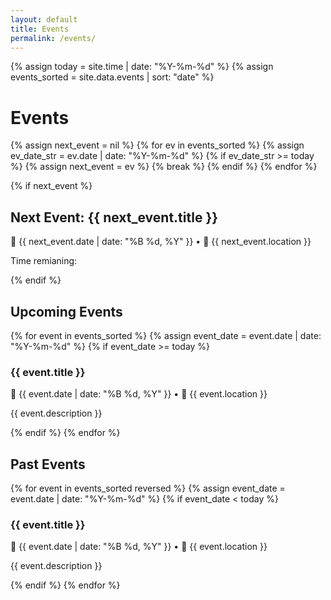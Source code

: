 ```yaml
---
layout: default
title: Events
permalink: /events/
---
```


{% assign today = site.time | date: "%Y-%m-%d" %}
{% assign events_sorted = site.data.events | sort: "date" %}

<div class="events_page_container">
  <h1 class="events_page_title">Events</h1>

  <!-- Find next upcoming event for countdown (first event with date >= today) -->
  {% assign next_event = nil %}
  {% for ev in events_sorted %}
    {% assign ev_date_str = ev.date | date: "%Y-%m-%d" %}
    {% if ev_date_str >= today %}
      {% assign next_event = ev %}
      {% break %}
    {% endif %}
  {% endfor %}

  {% if next_event %}
  <div class="next-event-card">
    <h2>Next Event: {{ next_event.title }}</h2>
    <p class="event_meta">📅 {{ next_event.date | date: "%B %d, %Y" }} • 📍 {{ next_event.location }}</p>
    <p class="time_remaining">Time remianing: <div id="next-event-countdown" data-event-date="{{ next_event.date | date: "%Y-%m-%d" }}"></div> </p>
  </div>
  {% endif %}

  <!-- Upcoming Events -->
  <section class="events_section">
    <h2 class="events_section_title">Upcoming Events</h2>
    <div class="events_list">
      {% for event in events_sorted %}
        {% assign event_date = event.date | date: "%Y-%m-%d" %}
        {% if event_date >= today %}
          <article class="event_card upcoming">
            <h3 class="event_title">{{ event.title }}</h3>
            <p class="event_meta">📅 {{ event.date | date: "%B %d, %Y" }} • 📍 {{ event.location }}</p>
            <p class="event_desc">{{ event.description }}</p>
          </article>
        {% endif %}
      {% endfor %}
    </div>
  </section>

  <!-- Past Events -->
  <section class="events_section">
    <h2 class="events_section_title">Past Events</h2>
    <div class="events_list">
      {% for event in events_sorted reversed %}
        {% assign event_date = event.date | date: "%Y-%m-%d" %}
        {% if event_date < today %}
          <article class="event_card past">
            <h3 class="event_title">{{ event.title }}</h3>
            <p class="event_meta">📅 {{ event.date | date: "%B %d, %Y" }} • 📍 {{ event.location }}</p>
            <p class="event_desc">{{ event.description }}</p>
          </article>
        {% endif %}
      {% endfor %}
    </div>
  </section>
</div>
